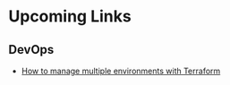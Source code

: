 # Upcoming Links

## DevOps

* [How to manage multiple environments with Terraform](https://blog.gruntwork.io/how-to-manage-multiple-environments-with-terraform-32c7bc5d692)